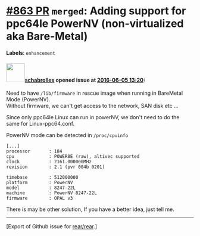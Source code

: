 [\#863 PR](https://github.com/rear/rear/pull/863) `merged`: Adding support for ppc64le PowerNV (non-virtualized aka Bare-Metal)
===============================================================================================================================

**Labels**: `enhancement`

#### <img src="https://avatars.githubusercontent.com/u/19491077?u=0021b16ab426902cbe676f6831f41607bbe4d441&v=4" width="50">[schabrolles](https://github.com/schabrolles) opened issue at [2016-06-05 13:20](https://github.com/rear/rear/pull/863):

Need to have `/lib/firmware` in rescue image when running in BareMetal
Mode (PowerNV).  
Without firmware, we can't get access to the network, SAN disk etc ...

Since only ppc64le Linux can run in powerNV, we don't need to do the
same for Linux-ppc64.conf.

PowerNV mode can be detected in `/proc/cpuinfo`

    [...]
    processor       : 184
    cpu             : POWER8E (raw), altivec supported
    clock           : 2161.000000MHz
    revision        : 2.1 (pvr 004b 0201)

    timebase        : 512000000
    platform        : PowerNV
    model           : 8247-22L
    machine         : PowerNV 8247-22L
    firmware        : OPAL v3

There is may be other solution, If you have a better idea, just tell me.

------------------------------------------------------------------------

\[Export of Github issue for
[rear/rear](https://github.com/rear/rear).\]

